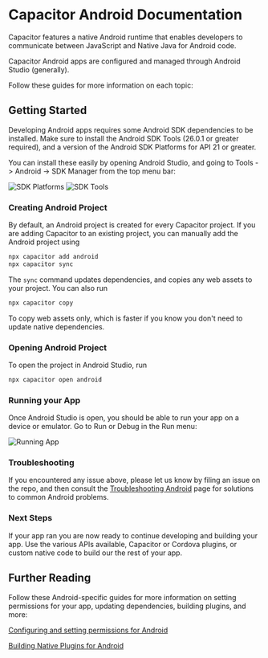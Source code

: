 # Capacitor Android Documentation

Capacitor features a native Android runtime that enables developers to communicate between JavaScript and Native Java for Android code.

Capacitor Android apps are configured and managed through Android Studio (generally).

Follow these guides for more information on each topic:

## Getting Started

Developing Android apps requires some Android SDK dependencies to be installed. Make sure to install the Android SDK Tools (26.0.1 or greater required), and a version of
the Android SDK Platforms for API 21 or greater.

You can install these easily by opening Android Studio, and going to Tools -> Android -> SDK Manager from the top menu bar:

![SDK Platforms](/assets/img/docs/android/sdk-platforms.png)
![SDK Tools](/assets/img/docs/android/sdk-tools.png)

### Creating Android Project

By default, an Android project is created for every Capacitor project. If you are adding Capacitor to an existing
project, you can manually add the Android project using

```bash
npx capacitor add android
npx capacitor sync
```

The `sync` command updates dependencies, and copies any web assets to your project. You can also run

```bash
npx capacitor copy
```

To copy web assets only, which is faster if you know you don't need to update native dependencies.

### Opening Android Project

To open the project in Android Studio, run

```bash
npx capacitor open android
```

### Running your App

Once Android Studio is open, you should be able to run your app on a device or emulator. Go to Run or Debug in the Run menu:

![Running App](/assets/img/docs/android/running.png)

### Troubleshooting

If you encountered any issue above, please let us know by filing an issue on the repo, and then consult the [Troubleshooting Android](troubleshooting/) page for solutions to common Android problems.

### Next Steps

If your app ran you are now ready to continue developing and building your app. Use the various APIs available, Capacitor or Cordova plugins, or custom native code to build our the rest of your app.

## Further Reading

Follow these Android-specific guides for more information on setting permissions for your app, updating dependencies, building
plugins, and more:

[Configuring and setting permissions for Android](./configuration)

[Building Native Plugins for Android](./plugins.html)